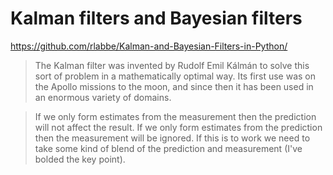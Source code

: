 # Kalman filters and Bayesian filters

https://github.com/rlabbe/Kalman-and-Bayesian-Filters-in-Python/

>The Kalman filter was invented by Rudolf Emil Kálmán to solve this sort of problem in a mathematically optimal way. Its first use was on the Apollo missions to the moon, and since then it has been used in an enormous variety of domains.

>If we only form estimates from the measurement then the prediction will not affect the result. If we only form estimates from the prediction then the measurement will be ignored. If this is to work we need to take some kind of blend of the prediction and measurement (I've bolded the key point).
